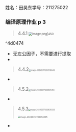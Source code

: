 姓名：田昊东学号：211275022
### 编译原理作业 p 3
>4.4.1 <img src="https://thdlrt.oss-cn-beijing.aliyuncs.com/20240317200420.png" alt="image.png|450" style="zoom: 67%;" />

^4d0474

- 无左公因子，不需要进行提取
- 



> 4.4.2<img src="https://thdlrt.oss-cn-beijing.aliyuncs.com/image-20240317200516049.png" alt="image-20240317200516049" style="zoom:40%;" />

- 



> 4.5.2<img src="https://thdlrt.oss-cn-beijing.aliyuncs.com/image-20240317200601358.png" alt="image-20240317200601358" style="zoom:40%;" />

- 



> 4.5.3<img src="https://thdlrt.oss-cn-beijing.aliyuncs.com/image-20240317200639333.png" alt="image-20240317200639333" style="zoom:40%;" />
>
> <img src="https://thdlrt.oss-cn-beijing.aliyuncs.com/image-20240317200656585.png" alt="image-20240317200656585" style="zoom:45%;" />

- 

